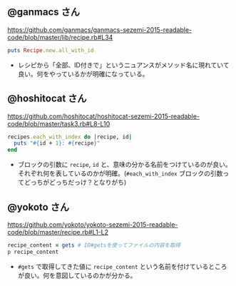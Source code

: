 ## @ganmacs さん

https://github.com/ganmacs/ganmacs-sezemi-2015-readable-code/blob/master/lib/recipe.rb#L34

```ruby
puts Recipe.new.all_with_id
```

* レシピから「全部、ID付きで」というニュアンスがメソッド名に現れていて良い。何をやっているかが明確になっている。


## @hoshitocat さん

https://github.com/hoshitocat/hoshitocat-sezemi-2015-readable-code/blob/master/task3.rb#L8-L10

```ruby
recipes.each_with_index do |recipe, id|
  puts "#{id + 1}: #{recipe}"
end
```

* ブロックの引数に `recipe`, `id` と、意味の分かる名前をつけているのが良い。それぞれ何を表しているのかが明確。(`#each_with_index` ブロックの引数ってどっちがどっちだっけ？となりがち)

## @yokoto さん

https://github.com/yokoto/yokoto-sezemi-2015-readable-code/blob/master/recipe.rb#L1-L2

```ruby
recipe_content = gets # IO#getsを使ってファイルの内容を取得
p recipe_content
```

* `#gets` で取得してきた値に `recipe_content` という名前を付けているところが良い。何を意図しているのかが分かる。

